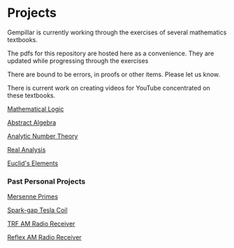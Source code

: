 # Projects

Gempillar is currently working through the exercises of several mathematics textbooks.

The pdfs for this repository are hosted here as a convenience.  They are updated while progressing through the exercises

There are bound to be errors, in proofs or other items. Please let us know.

There is current work on creating videos for YouTube concentrated on these textbooks.

[Mathematical Logic](https://newell.github.io/projects/classical_mathematical_logic_epstein)

[Abstract Algebra](https://newell.github.io/projects/abstract_algebra_dummit_and_foote)

[Analytic Number Theory](https://newell.github.io/projects/introduction_to_analytic_number_theory_apostol)

[Real Analysis](https://newell.github.io/projects/baby_rudin_3ed)

[Euclid's Elements](https://newell.github.io/projects/euclid)


### Past Personal Projects

[Mersenne Primes](https://newell.github.io/blog/mersenne-primes)

[Spark-gap Tesla Coil](https://newell.github.io/blog/spark-gap-tesla-coil)

[TRF AM Radio Receiver](https://newell.github.io/blog/trf-am-radio-receiver)

[Reflex AM Radio Receiver](https://newell.github.io/blog/reflex-am-radio-receiver)


